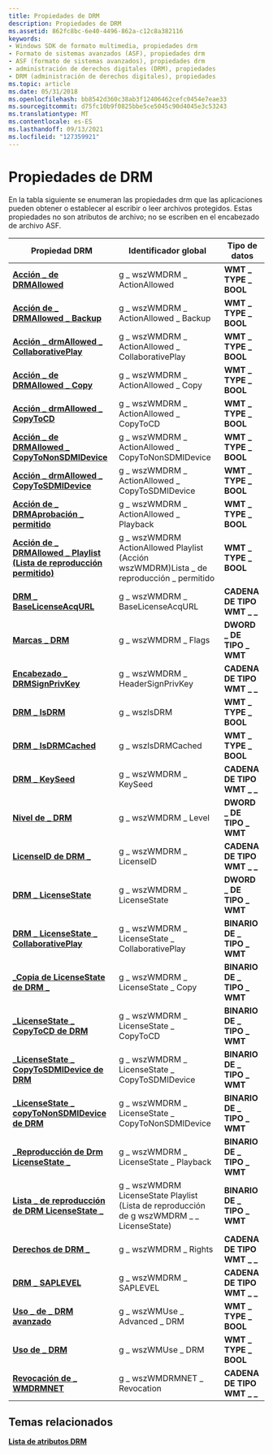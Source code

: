 ```yaml
---
title: Propiedades de DRM
description: Propiedades de DRM
ms.assetid: 862fc8bc-6e40-4496-862a-c12c8a382116
keywords:
- Windows SDK de formato multimedia, propiedades drm
- Formato de sistemas avanzados (ASF), propiedades drm
- ASF (formato de sistemas avanzados), propiedades drm
- administración de derechos digitales (DRM), propiedades
- DRM (administración de derechos digitales), propiedades
ms.topic: article
ms.date: 05/31/2018
ms.openlocfilehash: bb8542d360c38ab3f12406462cefc0454e7eae33
ms.sourcegitcommit: d75fc10b9f0825bbe5ce5045c90d4045e3c53243
ms.translationtype: MT
ms.contentlocale: es-ES
ms.lasthandoff: 09/13/2021
ms.locfileid: "127359921"
---
```

# <a name="drm-properties"></a>Propiedades de DRM

En la tabla siguiente se enumeran las propiedades drm que las aplicaciones pueden obtener o establecer al escribir o leer archivos protegidos. Estas propiedades no son atributos de archivo; no se escriben en el encabezado de archivo ASF.



| Propiedad DRM                                                                             | Identificador global                               | Tipo de datos             |
|------------------------------------------------------------------------------------------|-------------------------------------------------|-----------------------|
| [**Acción \_ de DRMAllowed**](drm-actionallowed.md)                                          | g \_ wszWMDRM \_ ActionAllowed                      | **WMT \_ TYPE \_ BOOL**   |
| [**Acción de \_ DRMAllowed \_ Backup**](drm-actionallowed-backup.md)                           | g \_ wszWMDRM \_ ActionAllowed \_ Backup              | **WMT \_ TYPE \_ BOOL**   |
| [**Acción \_ drmAllowed \_ CollaborativePlay**](drm-actionallowed-collaborativeplay.md)     | g \_ wszWMDRM \_ ActionAllowed \_ CollaborativePlay   | **WMT \_ TYPE \_ BOOL**   |
| [**Acción \_ de DRMAllowed \_ Copy**](drm-actionallowed-copy.md)                               | g \_ wszWMDRM \_ ActionAllowed \_ Copy                | **WMT \_ TYPE \_ BOOL**   |
| [**Acción \_ drmAllowed \_ CopyToCD**](drm-actionallowed-copytocd.md)                       | g \_ wszWMDRM \_ ActionAllowed \_ CopyToCD            | **WMT \_ TYPE \_ BOOL**   |
| [**Acción \_ de DRMAllowed \_ CopyToNonSDMIDevice**](drm-actionallowed-copytononsdmidevice.md) | g \_ wszWMDRM \_ ActionAllowed \_ CopyToNonSDMIDevice | **WMT \_ TYPE \_ BOOL**   |
| [**Acción \_ drmAllowed \_ CopyToSDMIDevice**](drm-actionallowed-copytosdmidevice.md)       | g \_ wszWMDRM \_ ActionAllowed \_ CopyToSDMIDevice    | **WMT \_ TYPE \_ BOOL**   |
| [**Acción de \_ DRMAprobación \_ permitido**](drm-actionallowed-playback.md)                       | g \_ wszWMDRM \_ ActionAllowed \_ Playback            | **WMT \_ TYPE \_ BOOL**   |
| [**Acción de \_ DRMAllowed \_ Playlist (Lista de reproducción permitido)**](drm-actionallowed-playlistburn.md)               | g \_ wszWMDRM ActionAllowed Playlist (Acción wszWMDRM)Lista \_ de reproducción \_ permitido        | **WMT \_ TYPE \_ BOOL**   |
| [**DRM \_ BaseLicenseAcqURL**](drm-baselicenseacqurl.md)                                  | g \_ wszWMDRM \_ BaseLicenseAcqURL                  | **CADENA DE TIPO WMT \_ \_** |
| [**Marcas \_ DRM**](drm-flags.md)                                                          | g \_ wszWMDRM \_ Flags                              | **DWORD \_ DE TIPO \_ WMT**  |
| [**Encabezado \_ DRMSignPrivKey**](drm-headersignprivkey.md)                                  | g \_ wszWMDRM \_ HeaderSignPrivKey                  | **CADENA DE TIPO WMT \_ \_** |
| [**DRM \_ IsDRM**](drm-isdrm.md)                                                          | g \_ wszIsDRM                                     | **WMT \_ TYPE \_ BOOL**   |
| [**DRM \_ IsDRMCached**](drm-isdrmcached.md)                                              | g \_ wszIsDRMCached                               | **WMT \_ TYPE \_ BOOL**   |
| [**DRM \_ KeySeed**](drm-keyseed.md)                                                      | g \_ wszWMDRM \_ KeySeed                            | **CADENA DE TIPO WMT \_ \_** |
| [**Nivel de \_ DRM**](drm-level.md)                                                          | g \_ wszWMDRM \_ Level                              | **DWORD \_ DE TIPO \_ WMT**  |
| [**LicenseID de DRM \_**](drm-licenseid.md)                                                  | g \_ wszWMDRM \_ LicenseID                          | **CADENA DE TIPO WMT \_ \_** |
| [**DRM \_ LicenseState**](drm-licensestate.md)                                            | g \_ wszWMDRM \_ LicenseState                       | **DWORD \_ DE TIPO \_ WMT**  |
| [**DRM \_ LicenseState \_ CollaborativePlay**](drm-licensestate-collaborativeplay.md)       | g \_ wszWMDRM \_ LicenseState \_ CollaborativePlay    | **BINARIO DE \_ TIPO \_ WMT** |
| [**\_Copia de LicenseState de DRM \_**](drm-licensestate-copy.md)                                 | g \_ wszWMDRM \_ LicenseState \_ Copy                 | **BINARIO DE \_ TIPO \_ WMT** |
| [**\_LicenseState \_ CopyToCD de DRM**](drm-licensestate-copytocd.md)                         | g \_ wszWMDRM \_ LicenseState \_ CopyToCD             | **BINARIO DE \_ TIPO \_ WMT** |
| [**\_LicenseState \_ CopyToSDMIDevice de DRM**](drm-licensestate-copytosdmidevice.md)         | g \_ wszWMDRM \_ LicenseState \_ CopyToSDMIDevice     | **BINARIO DE \_ TIPO \_ WMT** |
| [**\_LicenseState \_ copyToNonSDMIDevice de DRM**](drm-licensestate-copytononsdmidevice.md)   | g \_ wszWMDRM \_ LicenseState \_ CopyToNonSDMIDevice  | **BINARIO DE \_ TIPO \_ WMT** |
| [**\_Reproducción de Drm LicenseState \_**](drm-licensestate-playback.md)                         | g \_ wszWMDRM \_ LicenseState \_ Playback             | **BINARIO DE \_ TIPO \_ WMT** |
| [**Lista \_ de reproducción de DRM LicenseState \_**](drm-licensestate-playlistburn.md)                 | g \_ wszWMDRM LicenseState Playlist (Lista de reproducción de g wszWMDRM \_ \_ LicenseState)         | **BINARIO DE \_ TIPO \_ WMT** |
| [**Derechos de DRM \_**](drm-rights.md)                                                        | g \_ wszWMDRM \_ Rights                             | **CADENA DE TIPO WMT \_ \_** |
| [**DRM \_ SAPLEVEL**](drm-saplevel--deprecated.md)                                        | g \_ wszWMDRM \_ SAPLEVEL                           | **CADENA DE TIPO WMT \_ \_** |
| [**Uso \_ de \_ DRM avanzado**](use-advanced-drm.md)                                           | g \_ wszWMUse \_ Advanced \_ DRM                      | **WMT \_ TYPE \_ BOOL**   |
| [**Uso de \_ DRM**](use-drm.md)                                                              | g \_ wszWMUse \_ DRM                                | **WMT \_ TYPE \_ BOOL**   |
| [**Revocación de \_ WMDRMNET**](wmdrmnet-revocation.md)                                      | g \_ wszWMDRMNET \_ Revocation                      | **CADENA DE TIPO WMT \_ \_** |



 

## <a name="related-topics"></a>Temas relacionados

<dl> <dt>

[**Lista de atributos DRM**](drm-attribute-list.md)
</dt> </dl>

 

 




